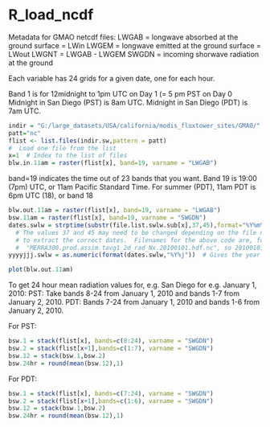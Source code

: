 # R_load_ncdf

Metadata for GMAO netcdf files:
  LWGAB = longwave absorbed at the ground surface = LWin
  LWGEM = longwave emitted at the ground surface = LWout
  LWGNT = LWGAB - LWGEM
  SWGDN = incoming shorwave radiation at the ground
  
Each variable has 24 grids for a given date, one for each hour.

Band 1 is for 12midnight to 1pm UTC on Day 1 (= 5 pm PST on Day 0
  Midnight in San Diego (PST) is 8am UTC.
  Midnight in San Diego (PDT) is 7am UTC.
  
```R
indir = "G:/large_datasets/USA/california/modis_fluxtower_sites/GMAO/"  # Directory with a list of ncdf files
patt="nc"
flist <- list.files(indir.sw,pattern = patt)
#  Load one file from the list
x=1  # Index to the list of files
blw.in.11am = raster(flist[x], band=19, varname = "LWGAB")
```
band=19 indicates the time out of 23 bands that you want.
Band 19 is 19:00 (7pm) UTC, or 11am Pacific Standard Time.
For summer (PDT), 11am PDT is 6pm UTC (18), or band 18
```R
blw.out.11am = raster(flist[x], band=19, varname = "LWGAB")
bsw.11am = raster(flist[x], band=19, varname = "SWGDN")
dates.swlw = strptime(substr(file.list.swlw.sub[x],37,45),format="%Y%m%d") 
  # The values 37 and 45 may need to be changed depending on the file name
  # to extract the correct dates.  Filenames for the above code are, for example:
  #  "MERRA300.prod.assim.tavg1_2d_rad_Nx.20100101.hdf.nc", so 20100101 is from 37 to 45
yyyyjjj.swlw = as.numeric(format(dates.swlw,"%Y%j"))  # Gives the year and julian date of the ncdf file

plot(blw.out.11am)
```
To get 24 hour mean radiation values for, e.g. San Diego for e.g. January 1, 2010:
  PST:  Take bands 8-24 from January 1, 2010 and bands 1-7 from January 2, 2010.
  PDT:  Bands 7-24 from January 1, 2010 and bands 1-6 from January 2, 2010.

For PST:
```R
bsw.1 = stack(flist[x], bands=c(8:24), varname = "SWGDN")
bsw.2 = stack(flist[x+1],bands=c(1:7), varname = "SWGDN")
bsw.12 = stack(bsw.1,bsw.2)
bsw.24hr = round(mean(bsw.12),1)
```

For PDT:
```R
bsw.1 = stack(flist[x], bands=c(7:24), varname = "SWGDN")
bsw.2 = stack(flist[x+1],bands=c(1:6), varname = "SWGDN")
bsw.12 = stack(bsw.1,bsw.2)
bsw.24hr = round(mean(bsw.12),1)
```

